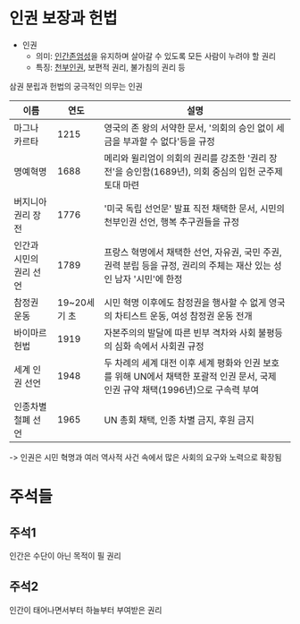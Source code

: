 # 인권 보장과 헌법

- 인권
  - 의미: [인간존엄성](#주석1)을 유지하며 살아갈 수 있도록 모든 사람이 누려야 할 권리
  - 특징: [천부인권](#주석2), 보편적 권리, 불가침의 권리 등

삼권 분립과 헌법의 궁극적인 의무는 인권

|이름|연도|설명|
|----|---|----|
|마그나 카르타|1215|영국의 존 왕의 서약한 문서, '의회의 승인 없이 세금을 부과할 수 없다'등을 규정|
|명예혁명|1688|메리와 윌리엄이 의회의 권리를 강조한 '권리 장전'을 승인함(1689년), 의회 중심의 입헌 군주제 토대 마련|
|버지니아 권리 장전|1776|'미국 독립 선언문' 발표 직전 채택한 문서, 시민의 천부인권 선언, 행복 추구권들을 규정|
|인간과 시민의 권리 선언|1789|프랑스 혁명에서 채택한 선언, 자유권, 국민 주권, 권력 분립 등을 규정, 권리의 주체는 재산 있는 성인 남자 '시민'에 한정|
|참정권 운동|19~20세기 초|시민 혁명 이후에도 참정권을 행사할 수 없게 영국의 차티스트 운동, 여성 참정권 운동 전개|
|바이마르 헌법|1919|자본주의의 발달에 따른 빈부 격차와 사회 불평등의 심화 속에서 사회권 규정|
|세계 인권 선언|1948|두 차례의 세계 대전 이후 세계 평화와 인권 보호를 위해 UN에서 채택한 포괄적 인권 문서, 국제 인권 규약 채택(1996년)으로 구속력 부여|
|인종차별 철폐 선언|1965|UN 총회 채택, 인종 차별 금지, 후원 금지|
-> 인권은 시민 혁명과 여러 역사적 사건 속에서 많은 사회의 요구와 노력으로 확장됨

# 주석들

## 주석1

인간은 수단이 아닌 목적이 필 권리

## 주석2

인간이 태어나면서부터 하늘부터 부여받은 권리

